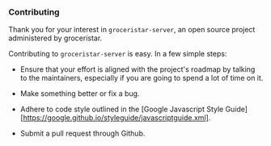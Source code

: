### Contributing ###

Thank you for your interest in `groceristar-server`, an open source project
administered by groceristar.

Contributing to `groceristar-server` is easy. In a few simple steps:

  * Ensure that your effort is aligned with the project's roadmap by
    talking to the maintainers, especially if you are going to spend a
    lot of time on it.

  * Make something better or fix a bug.

  * Adhere to code style outlined in the
    [Google Javascript Style Guide][https://google.github.io/styleguide/javascriptguide.xml].

  * Submit a pull request through Github.
